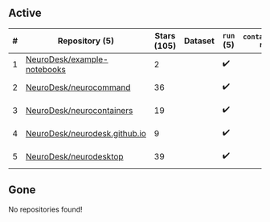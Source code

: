 ## Active
| # | Repository (5) | Stars (105) | Dataset | `run` (5) | `containers-run` | Last Modified |
| --- | --- | --- | --- | --- | --- | --- |
| 1 | [NeuroDesk/example-notebooks](https://github.com/NeuroDesk/example-notebooks) | 2 |  | :heavy_check_mark: |  | 2024-06-06 02:35:05+00:00 |
| 2 | [NeuroDesk/neurocommand](https://github.com/NeuroDesk/neurocommand) | 36 |  | :heavy_check_mark: |  | 2024-06-04 20:56:23+00:00 |
| 3 | [NeuroDesk/neurocontainers](https://github.com/NeuroDesk/neurocontainers) | 19 |  | :heavy_check_mark: |  | 2024-06-03 23:27:57+00:00 |
| 4 | [NeuroDesk/neurodesk.github.io](https://github.com/NeuroDesk/neurodesk.github.io) | 9 |  | :heavy_check_mark: |  | 2024-06-03 15:05:52+00:00 |
| 5 | [NeuroDesk/neurodesktop](https://github.com/NeuroDesk/neurodesktop) | 39 |  | :heavy_check_mark: |  | 2024-06-05 17:18:08+00:00 |

## Gone
No repositories found!

